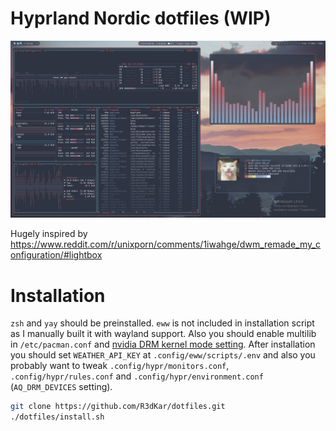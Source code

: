 # Hyprland Nordic dotfiles (WIP)

![Screenshot](/screenshots/screenshot.jpg)

Hugely inspired by https://www.reddit.com/r/unixporn/comments/1iwahge/dwm_remade_my_configuration/#lightbox

# Installation

`zsh` and `yay` should be preinstalled. `eww` is not included in installation script as I manually built it with wayland support. Also you should enable multilib in `/etc/pacman.conf` and [nvidia DRM kernel mode setting](https://wiki.hyprland.org/Nvidia). After installation you should set `WEATHER_API_KEY` at `.config/eww/scripts/.env` and also you probably want to tweak `.config/hypr/monitors.conf`, `.config/hypr/rules.conf` and `.config/hypr/environment.conf` (`AQ_DRM_DEVICES` setting).

```bash
git clone https://github.com/R3dKar/dotfiles.git
./dotfiles/install.sh
```
